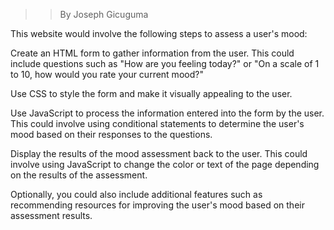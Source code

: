 >>By Joseph Gicuguma 

This website would involve the following steps to assess a user's mood:

Create an HTML form to gather information from the user. This could include questions such as "How are you feeling today?" or "On a scale of 1 to 10, how would you rate your current mood?"

Use CSS to style the form and make it visually appealing to the user.

Use JavaScript to process the information entered into the form by the user. This could involve using conditional statements to determine the user's mood based on their responses to the questions.

Display the results of the mood assessment back to the user. This could involve using JavaScript to change the color or text of the page depending on the results of the assessment.

Optionally, you could also include additional features such as recommending resources for improving the user's mood based on their assessment results.


